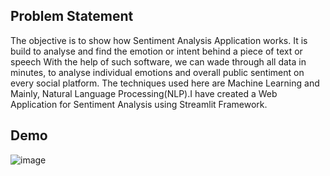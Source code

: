 <h2>Problem Statement</h2>
The objective is to show how Sentiment Analysis Application works. It is build to analyse and find the emotion or intent behind a piece of text or speech
With the help of such software, we can wade through all data in minutes, to analyse individual emotions and overall public sentiment on every social platform. The techniques used here are  Machine Learning and Mainly, Natural Language Processing(NLP).I have created a Web Application for Sentiment Analysis using Streamlit Framework.


<h2> Demo </h2>

![image](https://user-images.githubusercontent.com/46483403/211223002-40e5d8b5-b716-45e5-9fa0-320406bbbede.png)


